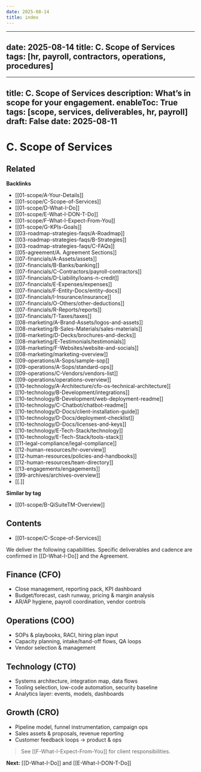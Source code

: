```yaml
---
date: 2025-08-14
title: index
---
```

---
date: 2025-08-14
title: C. Scope of Services
tags: [hr, payroll, contractors, operations, procedures]
---
---
title: C. Scope of Services
description: What’s in scope for your engagement.
enableToc: True
tags: [scope, services, deliverables, hr, payroll]
draft: False
date: 2025-08-11
---
# C. Scope of Services

<!-- RELATED:START -->

## Related
**Backlinks**
- [[01-scope/A-Your-Details]]
- [[01-scope/C-Scope-of-Services]]
- [[01-scope/D-What-I-Do]]
- [[01-scope/E-What-I-DON-T-Do]]
- [[01-scope/F-What-I-Expect-From-You]]
- [[01-scope/G-KPIs-Goals]]
- [[03-roadmap-strategies-faqs/A-Roadmap]]
- [[03-roadmap-strategies-faqs/B-Strategies]]
- [[03-roadmap-strategies-faqs/C-FAQs]]
- [[05-agreement/A. Agreement Sections]]
- [[07-financials/A-Assets/assets]]
- [[07-financials/B-Banks/banking]]
- [[07-financials/C-Contractors/payroll-contractors]]
- [[07-financials/D-Liability/loans-n-credit]]
- [[07-financials/E-Expenses/expenses]]
- [[07-financials/F-Entity-Docs/entity-docs]]
- [[07-financials/I-Insurance/insurance]]
- [[07-financials/O-Others/other-deductions]]
- [[07-financials/R-Reports/reports]]
- [[07-financials/T-Taxes/taxes]]
- [[08-marketing/A-Brand-Assets/logos-and-assets]]
- [[08-marketing/B-Sales-Materials/sales-materials]]
- [[08-marketing/D-Decks/brochures-and-decks]]
- [[08-marketing/E-Testimonials/testimonials]]
- [[08-marketing/F-Websites/website-and-socials]]
- [[08-marketing/marketing-overview]]
- [[09-operations/A-Sops/sample-sop]]
- [[09-operations/A-Sops/standard-ops]]
- [[09-operations/C-Vendors/vendors-list]]
- [[09-operations/operations-overview]]
- [[10-technology/A-Architecture/cfo-os-technical-architecture]]
- [[10-technology/B-Development/integrations]]
- [[10-technology/B-Development/web-deployment-readme]]
- [[10-technology/C-Chatbot/chatbot-readme]]
- [[10-technology/D-Docs/client-installation-guide]]
- [[10-technology/D-Docs/deployment-checklist]]
- [[10-technology/D-Docs/licenses-and-keys]]
- [[10-technology/E-Tech-Stack/technology]]
- [[10-technology/E-Tech-Stack/tools-stack]]
- [[11-legal-compliance/legal-compliance]]
- [[12-human-resources/hr-overview]]
- [[12-human-resources/policies-and-handbooks]]
- [[12-human-resources/team-directory]]
- [[13-engagements/engagements]]
- [[99-archives/archives-overview]]
- [[.]]

**Similar by tag**
- [[01-scope/B-QiSuiteTM-Overview]]

<!-- RELATED:END -->

<!-- AUTO-TOC:START -->

## Contents
- [[01-scope/C-Scope-of-Services]]

<!-- AUTO-TOC:END -->

We deliver the following capabilities. Specific deliverables and cadence are confirmed in [[D-What-I-Do]] and the Agreement.

## Finance (CFO)
- Close management, reporting pack, KPI dashboard
- Budget/forecast, cash runway, pricing & margin analysis
- AR/AP hygiene, payroll coordination, vendor controls

## Operations (COO)
- SOPs & playbooks, RACI, hiring plan input
- Capacity planning, intake/hand-off flows, QA loops
- Vendor selection & management

## Technology (CTO)
- Systems architecture, integration map, data flows
- Tooling selection, low-code automation, security baseline
- Analytics layer: events, models, dashboards

## Growth (CRO)
- Pipeline model, funnel instrumentation, campaign ops
- Sales assets & proposals, revenue reporting
- Customer feedback loops → product & ops

> See [[F-What-I-Expect-From-You]] for client responsibilities.

**Next:** [[D-What-I-Do]] and [[E-What-I-DON-T-Do]]